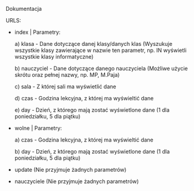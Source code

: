 Dokumentacja

URLS:
  - index | Parametry:

      a) klasa - Dane dotyczące danej klasy/danych klas (Wyszukuje wszystkie klasy zawierające w nazwie ten parametr, np. IN wyświetli wszystkie klasy informatyczne)
      
      b) nauczyciel - Dane dotyczące danego nauczyciela (Możliwe użycie skrótu oraz pełnej nazwy, np. MP, M.Paja)
      
      c) sala - Z której sali ma wyświetlić dane
      
      d) czas - Godzina lekcyjna, z której ma wyświeltić dane
      
      e) day - Dzień, z którego mają zostać wyświetlone dane (1 dla poniedziałku, 5 dla piątku)
      
  - wolne | Parametry:
  
      a) czas - Godzina lekcyjna, z której ma wyświeltić dane
      
      b) day - Dzień, z którego mają zostać wyświetlone dane (1 dla poniedziałku, 5 dla piątku)
      
  - update (Nie przyjmuje żadnych parametrów)

  - nauczyciele (Nie przyjmuje żadnych parametrów)
